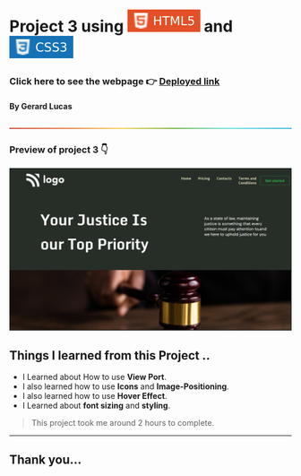 
# Project 3 using ![html](./photos/68747470733a2f2f696d672e736869656c64732e696f2f62616467652f2d48544d4c352d4533344632363f7374796c653d666c61742d737175617265266c6f676f3d68746d6c35266c6f676f436f6c6f723d7768697465.svg) and ![html](./photos/css.svg)

### Click here to see the webpage 👉 [Deployed link](https://subtle-biscotti-f0752c.netlify.app/)

#### By Gerard Lucas
![line](./photos/rainbow.png)

### Preview of project 3 👇

![screen shot](./photos/subtle-biscotti-f0752c.netlify.app_.png)
## **Things I learned from this Project ..**

- I Learned about How to use **View Port**.
- I also learned how to use **Icons** and **Image-Positioning**.
- I also learned how to use **Hover Effect**.
- I Learned about **font sizing** and **styling**.

> This project took me around 2 hours to complete.

****

## Thank you...




